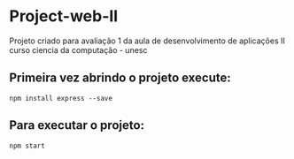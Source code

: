 # Project-web-II
Projeto criado para avaliação 1 da aula de desenvolvimento de aplicações II curso ciencia da computação - unesc

## Primeira vez abrindo o projeto execute:
    npm install express --save

## Para executar o projeto:
    npm start